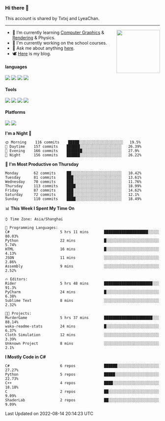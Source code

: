 ### Hi there 👋

This account is shared by Txtxj and LyeaChan.

---

<img align="right" height="141" src="https://github-readme-stats.vercel.app/api?username=txtxj&theme=tokyonight&show_icons=true&count_private=true">

- 🌱 I’m currently learning [Computer Graphics](https://github.com/txtxj/GAMES101) & [Rendering](https://github.com/txtxj/GAMES202) & Physics.
- 🐶 I'm currently working on the school courses.
- 💬 Ask me about anything [here](https://github.com/txtxj/txtxj/issues).
- 🕊️ [Here](https://txtxj.top) is my blog.

#### languages

![](https://img.shields.io/badge/C++-00599C?logo=cplusplus&logoColor=fff)
![](https://img.shields.io/badge/Python-3e74a2?logo=python&logoColor=fff)
![](https://img.shields.io/badge/C%23-239120?logo=csharp&logoColor=fff)
![](https://img.shields.io/badge/C-A8B9CC?logo=c&logoColor=555)


#### Tools

![](https://img.shields.io/badge/JetBrains-000000?logo=jetbrains&logoColor=fff)
![](https://img.shields.io/badge/Unity-FFFFFF?logo=unity&logoColor=000)
![](https://img.shields.io/badge/SublimeText_3-FF9800?logo=sublimetext&logoColor=fff)
![](https://img.shields.io/badge/Blender-F5792A?logo=blender&logoColor=fff)


#### Platforms

![](https://img.shields.io/badge/Windows_10-0078D6?logo=windows&logoColor=fff)
![](https://img.shields.io/badge/Ubuntu_20.04-E95420?logo=ubuntu&logoColor=fff)


<!--START_SECTION:waka-->
**I'm a Night 🦉** 

```text
🌞 Morning    116 commits    █████░░░░░░░░░░░░░░░░░░░░   19.5% 
🌆 Daytime    157 commits    ██████░░░░░░░░░░░░░░░░░░░   26.39% 
🌃 Evening    166 commits    ███████░░░░░░░░░░░░░░░░░░   27.9% 
🌙 Night      156 commits    ██████░░░░░░░░░░░░░░░░░░░   26.22%

```
📅 **I'm Most Productive on Thursday** 

```text
Monday       62 commits     ██░░░░░░░░░░░░░░░░░░░░░░░   10.42% 
Tuesday      81 commits     ███░░░░░░░░░░░░░░░░░░░░░░   13.61% 
Wednesday    70 commits     ███░░░░░░░░░░░░░░░░░░░░░░   11.76% 
Thursday     113 commits    ████░░░░░░░░░░░░░░░░░░░░░   18.99% 
Friday       87 commits     ███░░░░░░░░░░░░░░░░░░░░░░   14.62% 
Saturday     72 commits     ███░░░░░░░░░░░░░░░░░░░░░░   12.1% 
Sunday       110 commits    ████░░░░░░░░░░░░░░░░░░░░░   18.49%

```


📊 **This Week I Spent My Time On** 

```text
⌚︎ Time Zone: Asia/Shanghai

💬 Programming Languages: 
C#                       5 hrs 11 mins       ████████████████████░░░░░   80.03% 
Python                   22 mins             █░░░░░░░░░░░░░░░░░░░░░░░░   5.74% 
HTML                     16 mins             █░░░░░░░░░░░░░░░░░░░░░░░░   4.13% 
JSON                     11 mins             ░░░░░░░░░░░░░░░░░░░░░░░░░   2.86% 
Assembly                 9 mins              ░░░░░░░░░░░░░░░░░░░░░░░░░   2.52%

🔥 Editors: 
Rider                    5 hrs 48 mins       ██████████████████████░░░   91.3% 
PyCharm                  24 mins             █░░░░░░░░░░░░░░░░░░░░░░░░   6.38% 
Sublime Text             8 mins              ░░░░░░░░░░░░░░░░░░░░░░░░░   2.32%

🐱‍💻 Projects: 
MurderGame               5 hrs 37 mins       ██████████████████████░░░   88.14% 
waka-readme-stats        24 mins             █░░░░░░░░░░░░░░░░░░░░░░░░   6.37% 
Cloth Simulation         12 mins             ░░░░░░░░░░░░░░░░░░░░░░░░░   3.39% 
Unknown Project          8 mins              ░░░░░░░░░░░░░░░░░░░░░░░░░   2.1%

```

**I Mostly Code in C#** 

```text
C#                       6 repos             ██████░░░░░░░░░░░░░░░░░░░   27.27% 
Python                   5 repos             █████░░░░░░░░░░░░░░░░░░░░   22.73% 
C++                      4 repos             ████░░░░░░░░░░░░░░░░░░░░░   18.18% 
C                        2 repos             ██░░░░░░░░░░░░░░░░░░░░░░░   9.09% 
ShaderLab                2 repos             ██░░░░░░░░░░░░░░░░░░░░░░░   9.09%

```



 Last Updated on 2022-08-14 20:14:23 UTC
<!--END_SECTION:waka-->
